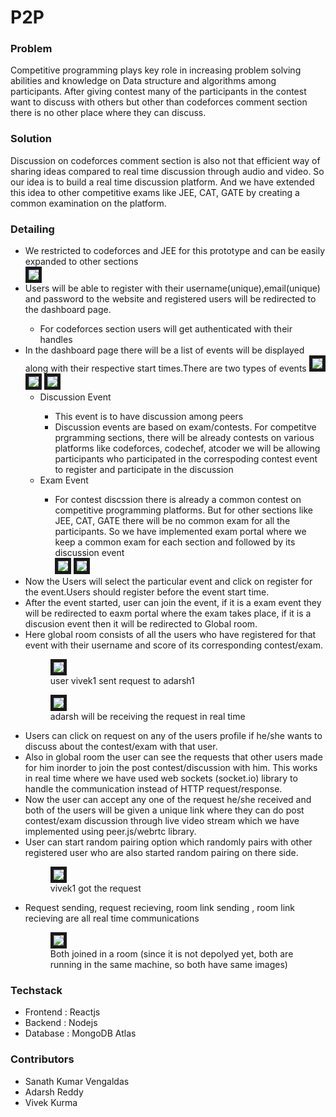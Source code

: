 # P2P

### Problem
Competitive programming plays key role in increasing problem solving abilities and knowledge on Data structure and algorithms among participants. After giving contest many of the participants in the contest want to discuss with others but other than codeforces comment section there is no other place where they can discuss.

### Solution 
Discussion on codeforces comment section is also not that efficient way of sharing ideas compared to real time discussion through audio and video. So our idea is to build a real time discussion platform. And we have extended this idea to other competitive exams like JEE, CAT, GATE by creating a common examination on the platform.

### Detailing
<ul>
<li>We restricted to codeforces and JEE for this prototype and can be easily expanded to other sections</li>

  <img src="https://github.com/Sanath91009/Hackathon_frontend/tree/main/src/images/readmeImages/home.png" style="border:solid 5px"/>
 <li> Users will be able to register with their username(unique),email(unique) and password to the website and registered users will be redirected to the dashboard page.
  </li>
  <ul>
  <li>For codeforces section users will get authenticated with their handles</li>
  </ul>
 <li>
  In the dashboard page there will be a list of events will be displayed along with their respective start times.There are two types of events
        <img src="https://github.com/Sanath91009/Hackathon_frontend/tree/main/src/images/readmeImages/discussion.png" style="border:solid 5px"/>
    <img src="https://github.com/Sanath91009/Hackathon_frontend/tree/main/src/images/readmeImages/events2.png" style="border:solid 5px"/>
    <img src="https://github.com/Sanath91009/Hackathon_frontend/tree/main/src/images/readmeImages/events3.png" style="border:solid 5px"/>
    <ul>
    <li>Discussion Event</li>
    <ul>
    <li>This event is to have discussion among peers</li>
    <li>Discussion events are based on exam/contests. For competitve prgramming sections, there will be already contests on various platforms like codeforces, codechef, atcoder we will be allowing participants who participated in the correspoding contest event to register and participate in the discussion</li>
    </ul>
    <li>Exam Event</li>
    <ul>
    <li>For contest discssion there is already a common contest on competitive programming platforms. But for other sections like JEE, CAT, GATE there will be no common exam for all the participants. So we have implemented exam portal where we keep a common exam for each section and followed by its discussion event </li>
    <img src="https://github.com/Sanath91009/Hackathon_frontend/tree/main/src/images/readmeImages/exam1.png" style="border:solid 5px" />
    <img src="https://github.com/Sanath91009/Hackathon_frontend/tree/main/src/images/readmeImages/results.png" style="border:solid 5px" />
    </ul>
    </ul>
 </li>
 <li>
   Now the Users will select the particular event and click on register for the event.Users should register before the event start time.
 </li>
  <li>
    After the event started, user can join the event, if it is a exam event they will be redirected to eaxm portal where the exam takes place, if it is a discusion event then it will be redirected to Global room.
  </li>
  <li>
    Here global room consists of all the users who have registered for that event with their username and score of its corresponding contest/exam.
    <figure>
    <img src="https://github.com/Sanath91009/Hackathon_frontend/tree/main/src/images/readmeImages/Groom.png"  style="border:solid 5px"/>
    <figcaption>user vivek1 sent request to adarsh1</figcaption>
    </figure>
        <figure>
    <img src="https://github.com/Sanath91009/Hackathon_frontend/tree/main/src/images/readmeImages/AdarshGroom.png"  style="border:solid 5px"/>
    <figcaption>adarsh will be receiving the request in real time</figcaption>
    </figure>
  </li>
  <li>
    Users can click on request on any of the users profile if he/she wants to discuss about the contest/exam with that user.
  </li>
  <li>
    Also in global room the user can see the requests that other users made for him inorder to join the post contest/discussion with him. This works in real time where we have used web sockets (socket.io) library to handle the communication instead of HTTP request/response. 
  </li>
  <li>
    Now the user can accept any one of the request he/she received and both of the users will be given a unique link where they can do post contest/exam discussion through live video stream which we have implemented using peer.js/webrtc library.
  </li>
  <li> User can start random pairing option which randomly pairs with other registered user who are also started random pairing on there side.</li>
        <figure>
    <img src="https://github.com/Sanath91009/Hackathon_frontend/tree/main/src/images/readmeImages/roomLink.png"  style="border:solid 5px"/>
    <figcaption>vivek1 got the request</figcaption>
    </figure>
    <li>Request sending, request recieving, room link sending , room link recieving are all real time communications</li>
        <figure>
    <img src="https://github.com/Sanath91009/Hackathon_frontend/tree/main/src/images/readmeImages/Proom.png"  style="border:solid 5px"/>
    <figcaption>Both joined in a room (since it is not depolyed yet, both are running in the same machine, so both have same images)</figcaption>
    </figure>    
</ul>


### Techstack
<ul>
<li>Frontend : Reactjs</li>
<li>Backend  : Nodejs</li>
<li>Database : MongoDB Atlas</li>
</ul>

### Contributors
<ul>
<li>Sanath Kumar Vengaldas</li>
<li>Adarsh Reddy</li>
<li>Vivek Kurma</li>
</ul>
